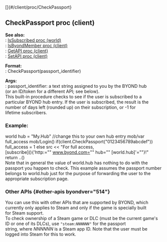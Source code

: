 []{#/client/proc/CheckPassport}    
## CheckPassport proc (client)    
**See also:**    
:   [IsSubscribed proc (world)](/ref/world/proc/IsSubscribed)    
:   [IsByondMember proc (client)](/ref/client/proc/IsByondMember)    
:   [GetAPI proc (client)](/ref/client/proc/GetAPI)    
:   [SetAPI proc (client)](/ref/client/proc/SetAPI)    
<!-- -->    
**Format:**    
:   CheckPassport(passport_identifier)    
<!-- -->    
**Args:**    
:   passport_identifier: a text string assigned to you by the BYOND hub    
    (or an ID/token for a different API; see below).    
This built-in procedure checks to see if the user is subscribed to a    
particular BYOND hub entry. If the user is subscribed, the result is the    
number of days left (rounded up) on their subscription, or -1 for    
lifetime subscribers.    
### Example:    
world hub = \"My.Hub\" //change this to your own hub entry mob/var    
full_access mob/Login() if(client.CheckPassport(\"0123456789abcdef\"))    
full_access = 1 else src \<\< \"For full access,    
[subscribe](\){'http:="" www.byond.com="" hub="" [world.hub]'=""}!\"    
return ..()    
Note that in general the value of world.hub has nothing to do with the    
passport you happen to check. This example assumes the passport number    
belongs to world.hub just for the purpose of forwarding the user to the    
appropriate subscription page.    
### Other APIs {#other-apis byondver="514"}    
You can use this with other APIs that are supported by BYOND, which    
currently only applies to Steam and only if the game is specially built    
for Steam support.    
To check ownership of a Steam game or DLC (must be the current game\'s    
ID or one of its DLCs), use `"steam:`*`NNNNNN`*`"` for the passport    
string, where *NNNNNN* is a Steam app ID. Note that the user must be    
logged into Steam for this to work.  